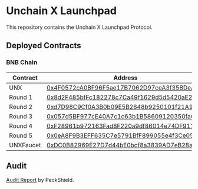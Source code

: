 # Unchain X Launchpad

This repository contains the Unchain X Launchpad Protocol.

## Deployed Contracts
### BNB Chain
|Contract|Address|
|--------|-------|
|UNX|[0x4F0572cA0BF96F5ae17B7062D97ceA3f35BDeA6f](https://bscscan.com/address/0x4F0572cA0BF96F5ae17B7062D97ceA3f35BDeA6f)|
|Round 1|[0x8d2F485bfFc182278c7Ca49f1629d5d5420aE245](https://bscscan.com/address/0x8d2F485bfFc182278c7Ca49f1629d5d5420aE245)|
|Round 2|[0xd7D98C9Cf0A3B0b09E5B2848b9250101f21A1240](https://bscscan.com/address/0xd7D98C9Cf0A3B0b09E5B2848b9250101f21A1240)|
|Round 3|[0x057d5BF977cE40A7c1c63b1B58609120350fa015](https://bscscan.com/address/0x057d5BF977cE40A7c1c63b1B58609120350fa015)|
|Round 4|[0xF28961b972163Fad8F220a9df86014e74DF911E8](https://bscscan.com/address/0xF28961b972163Fad8F220a9df86014e74DF911E8)|
|Round 5|[0x0eA8F9B3EFF635C7e5791BfF899055e4f3Ce0550](https://bscscan.com/address/0x0eA8F9B3EFF635C7e5791BfF899055e4f3Ce0550)|
|UNXFaucet|[0xDC0B82969E27D7d44bE0bcf8a3839AD7eB28a879](https://bscscan.com/address/0xDC0B82969E27D7d44bE0bcf8a3839AD7eB28a879)|


## Audit
[Audit Report](https://github.com/UNCHAIN-X-Labs/launchpad-staking-contract/blob/main/audit/PeckShield-Audit-Report-UnchainX-v1.0.pdf) by PeckShield.
